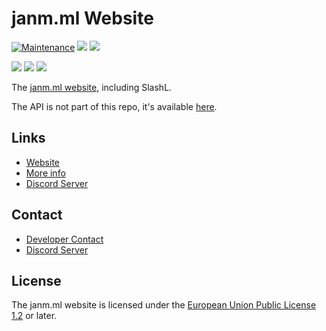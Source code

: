 # janm.ml Website

[![Maintenance](https://img.shields.io/badge/Maintained%3F-yes-green.svg)](https://GitHub.com/janmml/janmWeb/graphs/commit-activity)
![](https://img.shields.io/github/contributors-anon/janmml/janmWeb)
![](https://img.shields.io/discord/677598544160358418)

![](https://img.shields.io/david/janmml/janmWeb)
![](https://img.shields.io/github/package-json/v/janmml/janmWeb)
![](https://img.shields.io/website?down_color=red&down_message=offline&up_color=green&up_message=online&url=https%3A%2F%2Fjanm.ml)


The [janm.ml website](https://janm.ml), including SlashL.

The API is not part of this repo, it's available [here](https://github.com/janmml/janmApi).

## Links

- [Website](https://janm.ml)
- [More info](https://janm.ml/dev/janmWeb)
- [Discord Server](https://janm.ml/discord)

## Contact 

- [Developer Contact](https://janm.ml/contact)
- [Discord Server](https://janm.ml/discord)

## License

The janm.ml website is licensed under the [European Union Public License 1.2](http://ec.europa.eu/idabc/eupl.html) or later.
